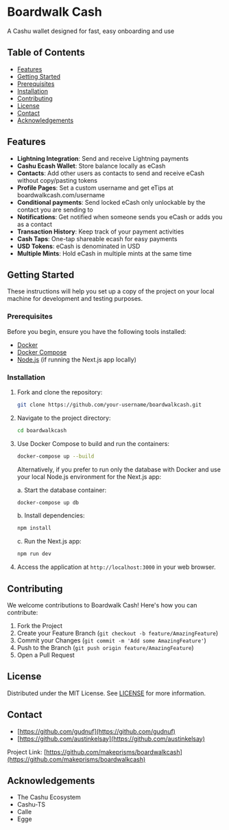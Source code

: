 # Boardwalk Cash

A Cashu wallet designed for fast, easy onboarding and use

## Table of Contents

-  [Features](#features)
-  [Getting Started](#getting-started)
-  [Prerequisites](#prerequisites)
-  [Installation](#installation)
-  [Contributing](#contributing)
-  [License](#license)
-  [Contact](#contact)
-  [Acknowledgements](#acknowledgements)

## Features

-  **Lightning Integration**: Send and receive Lightning payments
-  **Cashu Ecash Wallet**: Store balance locally as eCash
-  **Contacts**: Add other users as contacts to send and receive eCash without copy/pasting tokens
-  **Profile Pages**: Set a custom username and get eTips at boardwalkcash.com/username
-  **Conditional payments**: Send locked eCash only unlockable by the contact you are sending to
-  **Notifications**: Get notified when someone sends you eCash or adds you as a contact
-  **Transaction History**: Keep track of your payment activities
-  **Cash Taps**: One-tap shareable ecash for easy payments
-  **USD Tokens**: eCash is denominated in USD
-  **Multiple Mints**: Hold eCash in multiple mints at the same time

## Getting Started

These instructions will help you set up a copy of the project on your local machine for development and testing purposes.

### Prerequisites

Before you begin, ensure you have the following tools installed:

-  [Docker](https://www.docker.com/)
-  [Docker Compose](https://docs.docker.com/compose/)
-  [Node.js](https://nodejs.org/en/) (if running the Next.js app locally)

### Installation

1. Fork and clone the repository:

   ```bash
   git clone https://github.com/your-username/boardwalkcash.git
   ```

2. Navigate to the project directory:

   ```bash
   cd boardwalkcash
   ```

3. Use Docker Compose to build and run the containers:

   ```bash
   docker-compose up --build
   ```

   Alternatively, if you prefer to run only the database with Docker and use your local Node.js environment for the Next.js app:

   a. Start the database container:

   ```bash
   docker-compose up db
   ```

   b. Install dependencies:

   ```bash
   npm install
   ```

   c. Run the Next.js app:

   ```bash
   npm run dev
   ```

4. Access the application at `http://localhost:3000` in your web browser.

## Contributing

We welcome contributions to Boardwalk Cash! Here's how you can contribute:

1. Fork the Project
2. Create your Feature Branch (`git checkout -b feature/AmazingFeature`)
3. Commit your Changes (`git commit -m 'Add some AmazingFeature'`)
4. Push to the Branch (`git push origin feature/AmazingFeature`)
5. Open a Pull Request

## License

Distributed under the MIT License. See [LICENSE](https://github.com/makeprisms/boardwalkcash/blob/main/LICENSE) for more information.

## Contact

-  [https://github.com/gudnuf](https://github.com/gudnuf)
-  [https://github.com/austinkelsay](https://github.com/austinkelsay)

Project Link: [https://github.com/makeprisms/boardwalkcash](https://github.com/makeprisms/boardwalkcash)

## Acknowledgements

-  The Cashu Ecosystem
-  Cashu-TS
-  Calle
-  Egge

